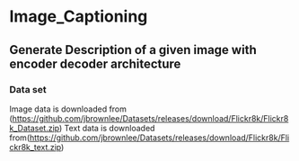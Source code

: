 # Image_Captioning
##  Generate Description of a given image with encoder decoder architecture ##
### Data set ###
Image data is downloaded from (https://github.com/jbrownlee/Datasets/releases/download/Flickr8k/Flickr8k_Dataset.zip)
Text data is downloaded from(https://github.com/jbrownlee/Datasets/releases/download/Flickr8k/Flickr8k_text.zip)










